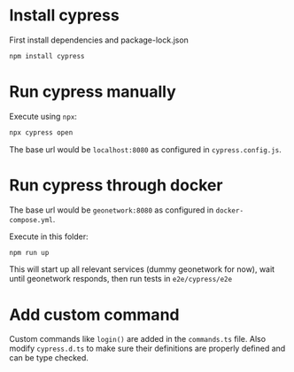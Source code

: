 # Install cypress

First install dependencies and package-lock.json
```bash
npm install cypress
```

# Run cypress manually

Execute using `npx`:
```bash
npx cypress open
```

The base url would be `localhost:8080` as configured in `cypress.config.js`.


# Run cypress through docker

The base url would be `geonetwork:8080` as configured in `docker-compose.yml`.

Execute in this folder:
```bash
npm run up
```

This will start up all relevant services (dummy geonetwork for now), wait until geonetwork responds, then run tests in `e2e/cypress/e2e`


# Add custom command

Custom commands like `login()` are added in the `commands.ts` file. Also modify `cypress.d.ts` to make sure their definitions are properly defined and can be type checked.